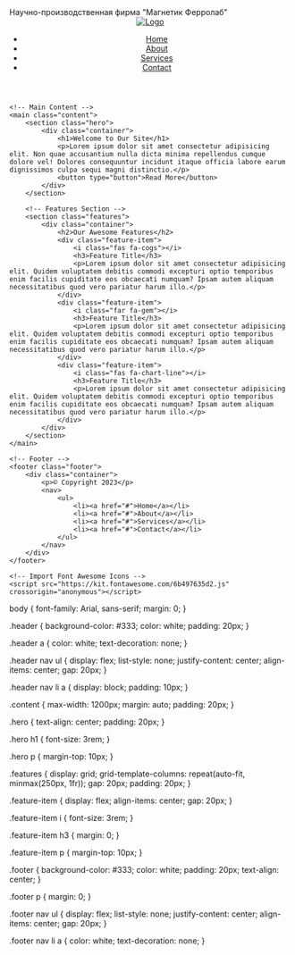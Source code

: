 
<!DOCTYPE html>
<html lang="ru">
<head>
    <meta charset="UTF-8">
    <meta name="viewport" content="width=device-width, initial-scale=1.0">
    Научно-производственная фирма "Магнетик Ферролаб"
    <link rel="stylesheet" href="styles.css">
</head>
<body>
    <!-- Header -->
    <header class="header">
        <div class="container">
            <a href="#"><img src="logo.png" alt="Logo"></a>
            <nav>
                <ul>
                    <li><a href="#">Home</a></li>
                    <li><a href="#">About</a></li>
                    <li><a href="#">Services</a></li>
                    <li><a href="#">Contact</a></li>
                </ul>
            </nav>
        </div>
    </header>
    
    <!-- Main Content -->
    <main class="content">
        <section class="hero">
            <div class="container">
                <h1>Welcome to Our Site</h1>
                <p>Lorem ipsum dolor sit amet consectetur adipisicing elit. Non quae accusantium nulla dicta minima repellendus cumque dolore vel! Dolores consequuntur incidunt itaque officia labore earum dignissimos culpa sequi magni distinctio.</p>
                <button type="button">Read More</button>
            </div>
        </section>

        <!-- Features Section -->
        <section class="features">
            <div class="container">
                <h2>Our Awesome Features</h2>
                <div class="feature-item">
                    <i class="fas fa-cogs"></i>
                    <h3>Feature Title</h3>
                    <p>Lorem ipsum dolor sit amet consectetur adipisicing elit. Quidem voluptatem debitis commodi excepturi optio temporibus enim facilis cupiditate eos obcaecati numquam? Ipsam autem aliquam necessitatibus quod vero pariatur harum illo.</p>
                </div>
                <div class="feature-item">
                    <i class="far fa-gem"></i>
                    <h3>Feature Title</h3>
                    <p>Lorem ipsum dolor sit amet consectetur adipisicing elit. Quidem voluptatem debitis commodi excepturi optio temporibus enim facilis cupiditate eos obcaecati numquam? Ipsam autem aliquam necessitatibus quod vero pariatur harum illo.</p>
                </div>
                <div class="feature-item">
                    <i class="fas fa-chart-line"></i>
                    <h3>Feature Title</h3>
                    <p>Lorem ipsum dolor sit amet consectetur adipisicing elit. Quidem voluptatem debitis commodi excepturi optio temporibus enim facilis cupiditate eos obcaecati numquam? Ipsam autem aliquam necessitatibus quod vero pariatur harum illo.</p>
                </div>
            </div>
        </section>
    </main>

    <!-- Footer -->
    <footer class="footer">
        <div class="container">
            <p>© Copyright 2023</p>
            <nav>
                <ul>
                    <li><a href="#">Home</a></li>
                    <li><a href="#">About</a></li>
                    <li><a href="#">Services</a></li>
                    <li><a href="#">Contact</a></li>
                </ul>
            </nav>
        </div>
    </footer>

    <!-- Import Font Awesome Icons -->
    <script src="https://kit.fontawesome.com/6b497635d2.js" crossorigin="anonymous"></script>
</body>
</html>
body {
    font-family: Arial, sans-serif;
    margin: 0;
}

.header {
    background-color: #333;
    color: white;
    padding: 20px;
}

.header a {
    color: white;
    text-decoration: none;
}

.header nav ul {
    display: flex;
    list-style: none;
    justify-content: center;
    align-items: center;
    gap: 20px;
}

.header nav li a {
    display: block;
    padding: 10px;
}

.content {
    max-width: 1200px;
    margin: auto;
    padding: 20px;
}

.hero {
    text-align: center;
    padding: 20px;
}

.hero h1 {
    font-size: 3rem;
}

.hero p {
    margin-top: 10px;
}

.features {
    display: grid;
    grid-template-columns: repeat(auto-fit, minmax(250px, 1fr));
    gap: 20px;
    padding: 20px;
}

.feature-item {
    display: flex;
    align-items: center;
    gap: 20px;
}

.feature-item i {
    font-size: 3rem;
}

.feature-item h3 {
    margin: 0;
}

.feature-item p {
    margin-top: 10px;
}

.footer {
    background-color: #333;
    color: white;
    padding: 20px;
    text-align: center;
}

.footer p {
    margin: 0;
}

.footer nav ul {
    display: flex;
    list-style: none;
    justify-content: center;
    align-items: center;
    gap: 20px;
}

.footer nav li a {
    color: white;
    text-decoration: none;
}
